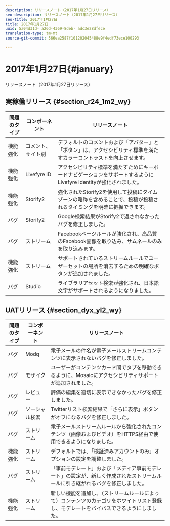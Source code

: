 ```yaml
---
description: リリースノート（2017年1月27日リリース）
seo-description: リリースノート（2017年1月27日リリース）
seo-title: 2017年1月27日
title: 2017年1月27日
uuid: 5a04d31d- a26d-4369-8deb- adc3e28dfece
translation-type: tm+mt
source-git-commit: 566ea2587f101202045488e9f4edf73ece100293

---
```



# 2017年1月27日{#january}

リリースノート（2017年1月27日リリース）

## 実稼働リリース {#section_r24_1m2_wy}

| 問題のタイプ | コンポーネント | リリースノート |
|--- |--- |--- |
| 機能強化 | コメント、サイト別 | デフォルトのコメントおよび「アバター」と「ボタン」は、アクセシビリティ標準を満たすカラーコントラストを向上させます。 |
| 機能強化 | Livefyre ID | アクセシビリティ標準を満たすためにキーボードナビゲーションをサポートするようにLivefyre Identityが強化されました。 |
| 機能強化 | Storify2 | 強化されたStorify2を使用して投稿にタイムゾーンの略称を含めることで、投稿が投稿されるタイミングを明確に把握できます。 |
| バグ | Storify2 | Google検索結果がStorify2で返されなかったバグを修正しました。 |
| バグ | ストリーム | Facebookページルールが強化され、高品質のFacebook画像を取り込み、サムネールのみを取り込みます。 |
| 機能強化 | ストリーム | サポートされているストリームルールでユーザーセットの場所を消去するための明確なボタンが追加されました。 |
| バグ | Studio | ライブラリアセット検索が強化され、日本語文字がサポートされるようになりました。 |


## UATリリース {#section_dyx_yl2_wy}

| 問題のタイプ | コンポーネント | リリースノート |
|--- |--- |--- |
| バグ | Modq | 電子メールの件名が電子メールストリームコンテンツに表示されないバグを修正しました。 |
| バグ | モザイク | ユーザーがコンテンツカード間でタブを移動できるように、Mosaicにアクセシビリティサポートが追加されました。 |
| バグ | レビュー | 評価の編集を適切に表示できなかったバグを修正しました。 |
| バグ | ソーシャル検索 | Twitterリスト検索結果で「さらに表示」ボタンがオフになるバグを修正しました。 |
| バグ | ストリーム | 電子メールストリームルールから強化されたコンテンツ（画像およびビデオ）をHTTPS経由で使用できるようになりました。 |
| 機能強化 | ストリーム | デフォルトでは、「検証済みアカウントのみ」オプションの設定を調整しました。 |
| バグ | ストリーム | 「事前モデレート」および「メディア事前モデレート」の設定が、新しく作成されたストリームルールに引き継がれるバグを修正しました。 |
| 機能強化 | ストリーム | 新しい機能を追加し、（ストリームルールによって）コンテンツのカテゴリをホワイトリスト登録し、モデレートをバイパスできるようにしました。 |

